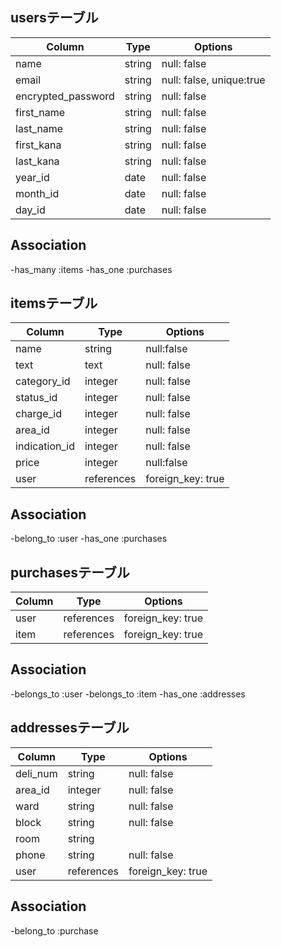 ## usersテーブル

| Column               | Type       | Options                     |
| -------------------- | ---------- | ----------------------------|
| name                 | string     | null: false                 |
| email                | string     | null: false, unique:true    |
| encrypted_password   | string     | null: false                 |
| first_name           | string     | null: false                 |
| last_name            | string     | null: false                 |
| first_kana           | string     | null: false                 |
| last_kana            | string     | null: false                 |
| year_id              | date       | null: false                 |
| month_id             | date       | null: false                 |
| day_id               | date       | null: false                 |

## Association
-has_many :items
-has_one :purchases

## itemsテーブル

| Column        | Type          | Options           |
| ------------- | ------------- | ------------------|
| name          | string        | null:false        |
| text          | text          | null: false       |
| category_id   | integer       | null: false       | 
| status_id     | integer       | null: false       | 
| charge_id     | integer       | null: false       | 
| area_id       | integer       | null: false       | 
| indication_id | integer       | null: false       | 
| price         | integer       | null:false        |
| user          | references    | foreign_key: true |

## Association
-belong_to :user
-has_one :purchases


## purchasesテーブル
| Column     | Type          | Options           |
| ---------- | ------------- | ----------------- |
| user       | references    | foreign_key: true |
| item       | references    | foreign_key: true |


## Association
-belongs_to :user
-belongs_to :item
-has_one :addresses


## addressesテーブル

| Column      | Type          | Options           |
| ----------- | ------------- | ----------------- |
| deli_num    | string        | null: false       |
| area_id     | integer       | null: false       | 
| ward        | string        | null: false       |
| block       | string        | null: false       |
| room        | string        |                   |
| phone       | string        | null: false       |
| user        | references    | foreign_key: true |


## Association
-belong_to :purchase